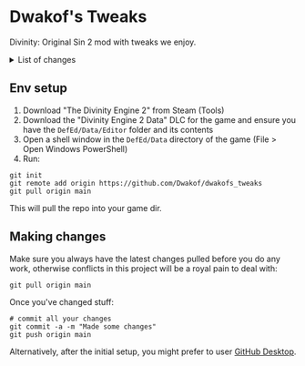 # Dwakof's Tweaks
Divinity: Original Sin 2 mod with tweaks we enjoy.

<details>
  <summary>List of changes</summary>
  
  - Reduced AP requirement for Raining Blood to 1
  - Increased cooldown of Raining Blood to 6 turns
</details>

## Env setup

1. Download "The Divinity Engine 2" from Steam (Tools)
2. Download the "Divinity Engine 2 Data" DLC for the game and ensure you have the `DefEd/Data/Editor` folder and its contents 
3. Open a shell window in the `DefEd/Data` directory of the game (File > Open Windows PowerShell)
4. Run:
```
git init
git remote add origin https://github.com/Dwakof/dwakofs_tweaks
git pull origin main
```
This will pull the repo into your game dir.

## Making changes

Make sure you always have the latest changes pulled before you do any work, otherwise conflicts in this project will be a royal pain to deal with:

```
git pull origin main
```

Once you've changed stuff:

```
# commit all your changes
git commit -a -m "Made some changes"
git push origin main
```

Alternatively, after the initial setup, you might prefer to user [GitHub Desktop](https://desktop.github.com/).
